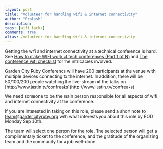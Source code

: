 ```yaml
---
layout: post
title: "Volunteer for handling wifi & internet connectivity"
author: "Prakash"
description:
tags: [wifi hacks]
comments: true
alias: /volunteer-for-handling-wifi-&-internet-connectivity
---
```


Getting the wifi and internet connectivity at a technical conference is hard. See [How to make WIFI work at tech conferences (Part 1 of N)](http://www.nonblocking.io/2011/05/how-to-make-wifi-work-at-tech.html) and [The conference wifi checklist](http://thilo.me/post/62067077735/the-conference-wifi-checklist) for the intricacies involved.

Garden City Ruby Conference will have 200 participants at the venue with multiple devices connecting to the internet. In addition, there will be 50/100/200 people watching the live-stream of the talks on [http://www.justin.tv/confreaks](http://www.justin.tv/confreaks)

We need someone to be the main person responsible for all aspects of wifi and internet connectivity at the conference. 

If you are interested in taking on this role, please send a short note to [team@gardencityruby.org](mailto:team@gardencityruby.org) with what interests you about this role by EOD Monday Sep 30th. 

The team will select one person for the role. The selected person will get a complimentary ticket to the conference, and the gratitude of the organizing team and the community for a job well-done. 
